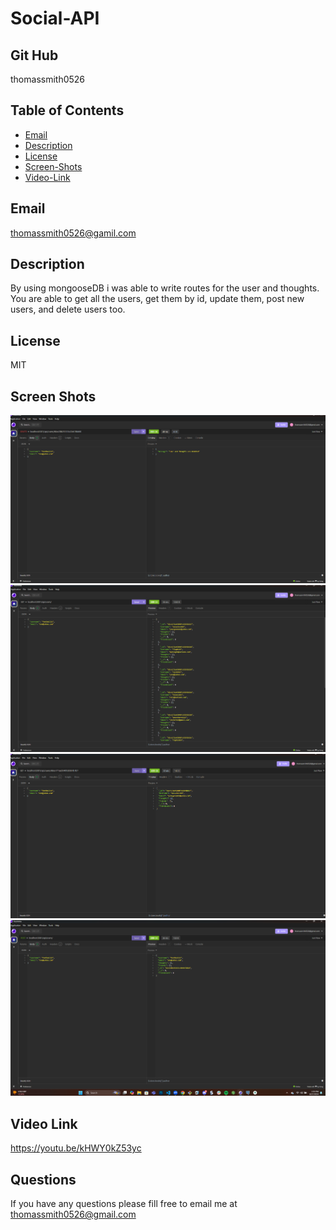 # Social-API
## Git Hub
thomassmith0526
## Table of Contents 
* [Email](#Email)
* [Description](#Description)
* [License](#License)
* [Screen-Shots](#Screen-Shots)
* [Video-Link](#Video-Link)
## Email
thomassmith0526@gamil.com
## Description 
By using mongooseDB i was able to write routes for the user and thoughts. You are able to get all the users, get them by id, update them, post new users, and delete users too.
## License
MIT
## Screen Shots 
![Alt Text](./images/delete.png)
![Alt Text](./images/getall.png)
![Alt Text](./images/getbyid.png)
![Alt Text](./images/post.png)
## Video Link
https://youtu.be/kHWY0kZ53yc
## Questions
If you have any questions please fill free to email me at thomassmith0526@gmail.com